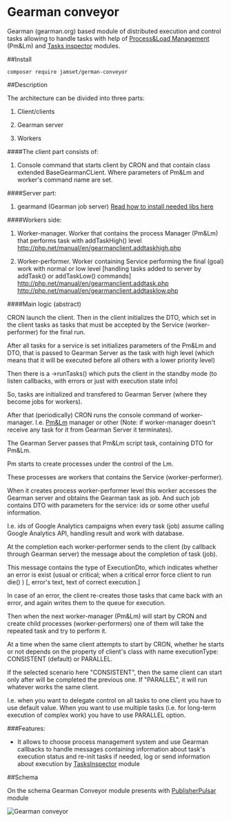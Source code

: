 # Gearman conveyor
Gearman (gearman.org) based module of distributed execution and control tasks allowing to handle tasks 
with help of [Process&Load Management](https://github.com/jamset/process-load-manager) (Pm&Lm) and 
[Tasks inspector](https://github.com/jamset/tasks-inspector) modules.

##Install

`composer require jamset/german-conveyor`

##Description

The architecture can be divided into three parts:

1) Client/clients

2) Gearman server

3) Workers

####The client part consists of:
1) Console command that starts client by CRON and that contain class extended BaseGearmanCLient. 
Where parameters of Pm&Lm and worker's command name are set.

####Server part:
1) gearmand (Gearman job server)
[Read how to install needed libs here](https://github.com/jamset/gearman-conveyor/blob/master/docs/environment.md)

####Workers side:

1) Worker-manager. Worker that contains the process Manager (Pm&Lm) that performs task with addTaskHigh() level
http://php.net/manual/en/gearmanclient.addtaskhigh.php

2) Worker-performer. Worker containing Service performing the final (goal) work with normal or low level [handling tasks added to server by addTask() or addTaskLow() commands]
http://php.net/manual/en/gearmanclient.addtask.php 
http://php.net/manual/en/gearmanclient.addtasklow.php

####Main logic (abstract)

CRON launch the client. Then in the client initializes the DTO, which set in the client tasks as tasks that 
must be accepted by the Service (worker-performer) for the final run. 

After all tasks for a service is set initializes parameters of the Pm&Lm and DTO, that is passed to Gearman Server 
as the task with high level (which means that it will be executed before all others with a lower priority level)

Then there is a ->runTasks() which puts the client in the standby mode (to listen callbacks, with errors or just with execution state info)

So, tasks are initialized and transfered to Gearman Server (where they become jobs for workers).

After that (periodically) CRON runs the console command of worker-manager. I.e. 
[Pm&Lm](https://github.com/jamset/process-load-manager) manager or other (Note: if worker-manager doesn't receive any task for it from Gearman Server it terminates).

The Gearman Server passes that Pm&Lm script task, containing DTO for Pm&Lm.
 
Pm starts to create processes under the control of the Lm. 

These processes are workers that contains the Service (worker-performer). 
 
When it creates process worker-performer level this worker accesses the Gearman server and obtains the Gearman task as job. 
And such job contains DTO with parameters for the service: ids or some other useful information.

I.e. ids of Google Analytics campaigns when every task (job) assume calling Google Analytics API, handling result and work with
database.

At the completion each worker-performer sends to the client (by callback through Gearman server) the message about the 
completion of task (job). 

This message contains the type of ExecutionDto, which indicates whether an error is exist (usual or critical; 
when a critical error force client to run die() ) [, error's text, text of correct execution.]

In case of an error, the client re-creates those tasks that came back with an error, and again writes them to the 
queue for execution.

Then when the next worker-manager (Pm&Lm) will start by CRON and create child processes (worker-performers) 
one of them will take the repeated task and try to perform it.

At a time when the same client attempts to start by CRON, whether he starts or not depends on the property of client's class
with name executionType: CONSISTENT (default) or PARALLEL. 

If the selected scenario here "CONSISTENT", then the same client can start only after will be completed the previous one. 
If "PARALLEL", it will run whatever works the same client.

I.e. when you want to delegate control on all tasks to one client you have to use default value. When you want to use
multiple tasks (i.e. for long-term execution of complex work) you have to use PARALLEL option.

###Features:

- It allows to choose process management system and use Gearman callbacks to handle messages containing information
about task's execution status and re-init tasks if needed, log or send information about execution by 
[TasksInspector](https://github.com/jamset/tasks-inspector) module

##Schema

On the schema Gearman Conveyor module presents with [PublisherPulsar](https://github.com/jamset/publisher-pulsar) module

![Gearman conveyor](https://github.com/jamset/gearman-conveyor/raw/master/images/gearman-conveyor.jpg)
